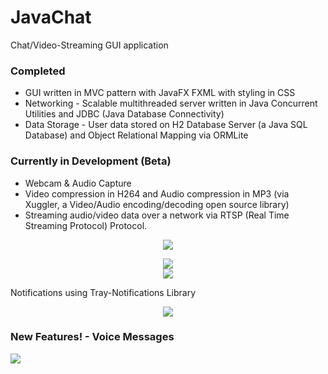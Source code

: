 # JavaChat

Chat/Video-Streaming GUI application

<h3> Completed </h3>
<ul>
  <li> GUI written in MVC pattern with JavaFX FXML with styling in CSS </li> 
  <li> Networking - Scalable multithreaded server written in Java Concurrent Utilities and JDBC (Java  Database Connectivity) </li> 
  <li> Data Storage - User data stored on H2 Database Server (a Java SQL Database) and Object Relational Mapping via ORMLite </li> 
 </ul>

<h3> Currently in Development (Beta) </h3>
<ul>
  <li> Webcam & Audio Capture </li> 
  <li> Video compression in H264 and Audio compression in MP3 (via Xuggler, a Video/Audio encoding/decoding open source library) </li> 
  <li> Streaming audio/video data over a network via RTSP (Real Time Streaming Protocol) Protocol. </li> 
 </ul>


<p align="center">
<img src="https://github.com/Charana123/JavaChat/tree/master/screenshots/Animation.gif?raw=true"/>
</p>
<p align="center">
<img src="https://github.com/Charana123/JavaChat/tree/master/screenshots/Animation3.gif?raw=true"/>
</br>
<img src="http://i.imgur.com/2UvHIJb.png"/>
</p>
Notifications using Tray-Notifications Library
<p align="center">
<img src="http://i.imgur.com/Ckww6DW.png"/>
</p>

<h3> New Features! - Voice Messages </h3>
<img src="https://github.com/DomHeal/JavaFX-Chat/blob/master/screenshots/voicemessage.png?raw=true"/>
